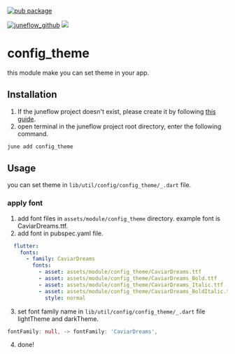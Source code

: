 [![pub package](https://img.shields.io/pub/v/config_theme.svg)](https://pub.dartlang.org/packages/config_theme)

[![juneflow_github](https://img.shields.io/badge/Juneflow-GitHub-181717?style=for-the-badge&logo=github)](https://github.com/melodysdreamj/juneflow)
[![](https://img.shields.io/badge/View-Hub-007bff?style=for-the-badge&logo=flutter)](https://view.juneflow.org/)

# config_theme
this module make you can set theme in your app.

##  Installation
1. If the juneflow project doesn't exist, please create it by following [this guide](https://doc.juneflow.org/).
2. open terminal in the juneflow project root directory, enter the following command.
 ```bash
 june add config_theme
 ```

## Usage
you can set theme in `lib/util/config/config_theme/_.dart` file.

### apply font
1. add font files in `assets/module/config_theme` directory. example font is CaviarDreams.ttf.
2. add font in pubspec.yaml file.
```yaml
  flutter:
    fonts:
      - family: CaviarDreams
        fonts:
          - asset: assets/module/config_theme/CaviarDreams.ttf
          - asset: assets/module/config_theme/CaviarDreams_Bold.ttf
          - asset: assets/module/config_theme/CaviarDreams_Italic.ttf
          - asset: assets/module/config_theme/CaviarDreams_BoldItalic.ttf
            style: normal
```
3. set font family name in `lib/util/config/config_theme/_.dart` file lightTheme and darkTheme.
```dart
fontFamily: null, -> fontFamily: 'CaviarDreams', 
```
4. done!